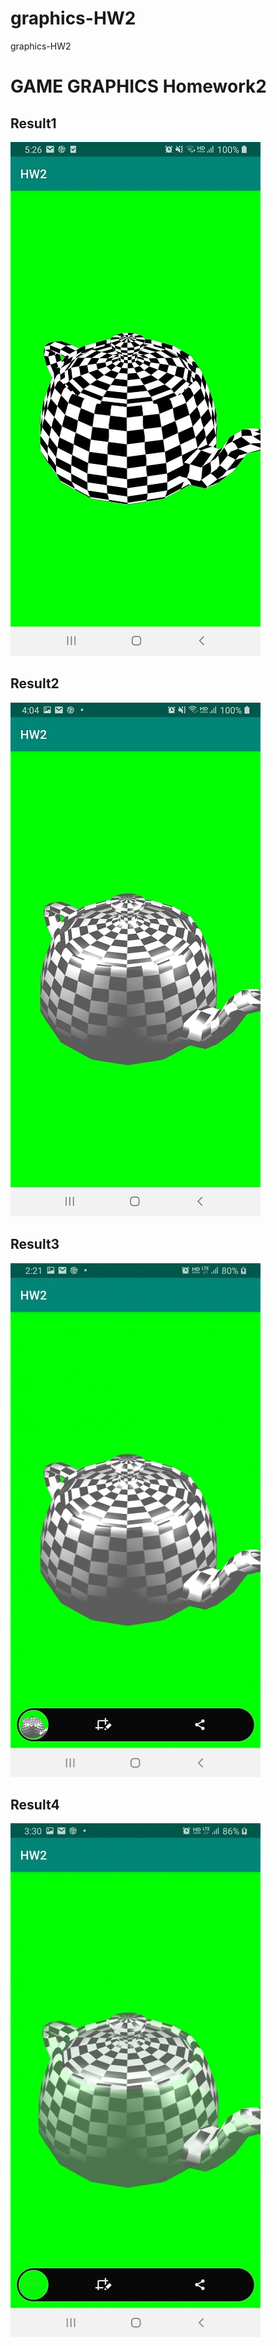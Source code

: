# graphics-HW2
graphics-HW2

# GAME GRAPHICS Homework2

## Result1
 ![res1](./HW2_image/res1.jpg)
 
## Result2
 ![res2](./HW2_image/res2.jpg)

## Result3
 ![res3](./HW2_image/res3.gif)

## Result4
 ![res4](./HW2_image/res4.gif)
